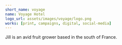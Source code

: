 ```yaml
---
short_name: voyage
name: Voyage Hotel
logo_url: assets/images/voyage/logo.png
works: [print, campaigns, digital, social-media]
---
```

Jill is an avid fruit grower based in the south of France.